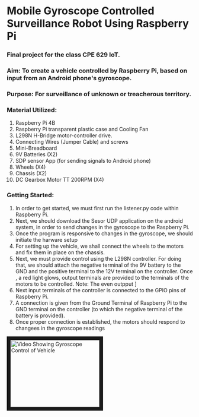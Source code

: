 
# Mobile Gyroscope Controlled Surveillance Robot Using Raspberry Pi 

### Final project for the class CPE 629 IoT.

### Aim: To create a vehicle controlled by Raspberry Pi, based on input from an Android phone's gyroscope.

### Purpose: For surveillance of unknown or treacherous territory.

### Material Utilized:

1. Raspberry Pi 4B
2. Raspberry Pi transparent plastic case and Cooling Fan
3. L298N H-Bridge motor-controller drive.
4. Connecting Wires (Jumper Cable) and screws
5. Mini-Breadboard
6. 9V Batteries (X2)
7. SDP sensor App (for sending signals to Android phone)
8. Wheels (X4) 
9. Chassis (X2)
10. DC Gearbox Motor TT 200RPM  (X4)

### Getting Started:

1. In order to get started, we must first run the listener.py code within Raspberry Pi.
2. Next, we should download the Sesor UDP application on the android system, in order to send changes in the gyroscope to the Raspberry Pi.
3. Once the program is responsive to changes in the gyroscope, we should initiate the harware setup
4. For setting up the vehicle, we shall connect the wheels to the motors and fix them in place on the chassis.
5. Next, we must provide control using the L298N controller. For doing that, we should attach the negative terminal of the 9V battery to the GND and the positive terminal to the 12V terminal on the controller. Once , a red light glows, output terminals are provided to the terminals of the motors to be controlled. Note: The even outpput ]
6. Next input terminals of the controller is connected to the GPIO pins of Raspberry Pi.
7. A connection is given from the Ground Terminal of Raspberry Pi to the GND terminal on the controller (to which the negative terminal of the battery is provided).
8. Once proper connection is established, the motors should respond to changees in the gyroscope readings

<a href="https://youtu.be/gnP4VA49ppM"><img src="http://img.youtube.com/vi/<gnP4VA49ppM>/default.jpg" 
alt="Video Showing Gyroscope Control of Vehicle" width="240" height="180" border="10" /></a>
